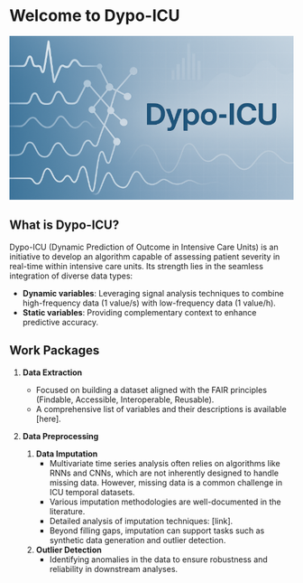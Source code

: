 # Welcome to Dypo-ICU

![Logo project](assets/img/baniere_dypo.png)

## What is Dypo-ICU?

Dypo-ICU (Dynamic Prediction of Outcome in Intensive Care Units) is an initiative to develop an algorithm capable of assessing patient severity in real-time within intensive care units. Its strength lies in the seamless integration of diverse data types:
- **Dynamic variables**: Leveraging signal analysis techniques to combine high-frequency data (1 value/s) with low-frequency data (1 value/h).
- **Static variables**: Providing complementary context to enhance predictive accuracy.

## Work Packages

1. **Data Extraction**
    - Focused on building a dataset aligned with the FAIR principles (Findable, Accessible, Interoperable, Reusable).
    - A comprehensive list of variables and their descriptions is available [here].

2. **Data Preprocessing**
    1. **Data Imputation**  
        - Multivariate time series analysis often relies on algorithms like RNNs and CNNs, which are not inherently designed to handle missing data. However, missing data is a common challenge in ICU temporal datasets.
        - Various imputation methodologies are well-documented in the literature.
        - Detailed analysis of imputation techniques: [link].
        - Beyond filling gaps, imputation can support tasks such as synthetic data generation and outlier detection.
    2. **Outlier Detection**
        - Identifying anomalies in the data to ensure robustness and reliability in downstream analyses.